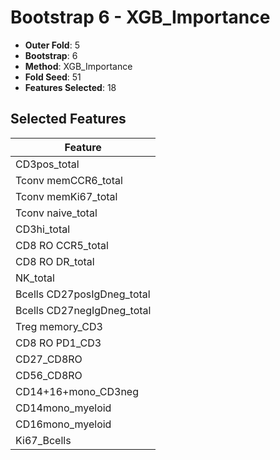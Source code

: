 # Bootstrap 6 - XGB_Importance

- **Outer Fold**: 5
- **Bootstrap**: 6
- **Method**: XGB_Importance
- **Fold Seed**: 51
- **Features Selected**: 18

## Selected Features

| Feature |
|---------|
| CD3pos_total |
| Tconv memCCR6_total |
| Tconv memKi67_total |
| Tconv naive_total |
| CD3hi_total |
| CD8 RO CCR5_total |
| CD8 RO DR_total |
| NK_total |
| Bcells CD27posIgDneg_total |
| Bcells CD27negIgDneg_total |
| Treg memory_CD3 |
| CD8 RO PD1_CD3 |
| CD27_CD8RO |
| CD56_CD8RO |
| CD14+16+mono_CD3neg |
| CD14mono_myeloid |
| CD16mono_myeloid |
| Ki67_Bcells |
